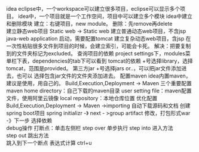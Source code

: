 idea
    eclipse中，一个workspace可以建立很多项目，eclipse可以显示多个项目。
    idea中，一个项目就是一个工作空间，项目中可以建立多个模块
    idea中建立和删除模块
        建立：右键项目，new module。
        删除：先remove再delete    
    建立静态web项目
        Static web -> Static web
    建立普通动态web项目，不含jsp  
        java-web application 
        启动，需要配置tomcat
    建立复杂动态web项目，含jsp
        在一次性粘贴很多文件到项目的时候，会建立索引，可能会卡死。
        解决：把要复制到的文件夹标记为excluded。
        查询项目的依赖
            project settings下，modules菜单栏下表，dependencies的tab下可以看到
            tomcat的依赖
                +号选择library，选择tomcat，范围是provided。
            第三方jar
                +号选择jars or..，可以把jar文件添加进去，也可以 选择包含jar文件的文件夹添加进去。
    配置maven
        idea内置maven，建议是使用，用自己的。
        Build,Execution,Deployment -> Maven
            三个重要配置
                maven home directory：自己下载的maven目录
                user setting file：maven配置文件，使用阿里云镜像
                local repository：本地仓库位置
            优化配置 Build,Execution,Deployment -> Maven ->importing
                自动下载源码和文档
        创建spring boot项目
            spring initializr -》 next - >group artifact 修改，打包形式war -》下一步 选择依赖        
    debug操作
        打断点：单击左侧栏
        step over 单步执行
        step into 进入方法  
        step out 跳出方法                 
        跳入到下一个断点
        表达式计算 ctrl+u